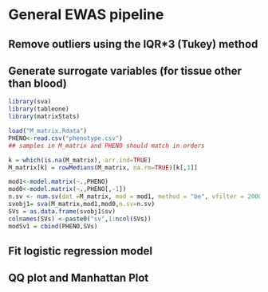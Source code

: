 # General EWAS pipeline

## Remove outliers using the IQR*3 (Tukey) method

## Generate surrogate variables (for tissue other than blood)

```R
library(sva)
library(tableone)
library(matrixStats)

load("M_matrix.Rdata")
PHENO<-read.csv("phenotype.csv")
## samples in M_matrix and PHENO should match in orders

k = which(is.na(M_matrix), arr.ind=TRUE)
M_matrix[k] = rowMedians(M_matrix, na.rm=TRUE)[k[,1]]

mod1<-model.matrix(~.,PHENO)
mod0<-model.matrix(~.,PHENO[,-1])
n.sv <- num.sv(dat =M_matrix, mod = mod1, method = "be", vfilter = 2000, B = 1000, seed =1)
svobj1= sva(M_matrix,mod1,mod0,n.sv=n.sv)
SVs = as.data.frame(svobj1$sv)
colnames(SVs) <-paste0("sv",1:ncol(SVs))
modSv1 = cbind(PHENO,SVs)
```

## Fit logistic regression model

## QQ plot and Manhattan Plot 
